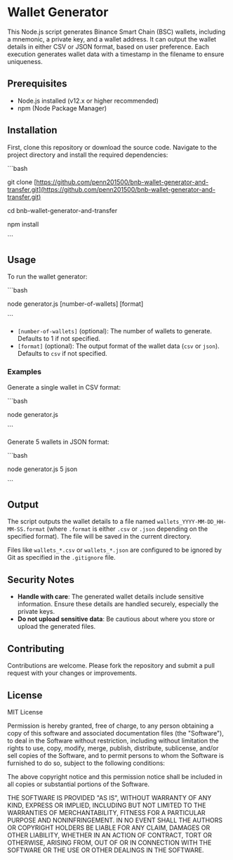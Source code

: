 
# Wallet Generator

This Node.js script generates Binance Smart Chain (BSC) wallets, including a mnemonic, a private key, and a wallet address. It can output the wallet details in either CSV or JSON format, based on user preference. Each execution generates wallet data with a timestamp in the filename to ensure uniqueness.

## Prerequisites

- Node.js installed (v12.x or higher recommended)
- npm (Node Package Manager)

## Installation

First, clone this repository or download the source code. Navigate to the project directory and install the required dependencies:

\```bash

git clone [https://github.com/penn201500/bnb-wallet-generator-and-transfer.git](https://github.com/penn201500/bnb-wallet-generator-and-transfer.git)

cd bnb-wallet-generator-and-transfer

npm install

\```

## Usage

To run the wallet generator:

\```bash

node generator.js [number-of-wallets] [format]

\```

- `[number-of-wallets]` (optional): The number of wallets to generate. Defaults to 1 if not specified.
- `[format]` (optional): The output format of the wallet data (`csv` or `json`). Defaults to `csv` if not specified.

### Examples

Generate a single wallet in CSV format:

\```bash

node generator.js

\```

Generate 5 wallets in JSON format:

\```bash

node generator.js 5 json

\```

## Output

The script outputs the wallet details to a file named `wallets_YYYY-MM-DD_HH-MM-SS.format` (where `.format` is either `.csv` or `.json` depending on the specified format). The file will be saved in the current directory.

Files like `wallets_*.csv` or `wallets_*.json` are configured to be ignored by Git as specified in the `.gitignore` file.

## Security Notes

- **Handle with care**: The generated wallet details include sensitive information. Ensure these details are handled securely, especially the private keys.
- **Do not upload sensitive data**: Be cautious about where you store or upload the generated files.

## Contributing

Contributions are welcome. Please fork the repository and submit a pull request with your changes or improvements.

## License

MIT License

Permission is hereby granted, free of charge, to any person obtaining a copy
of this software and associated documentation files (the "Software"), to deal
in the Software without restriction, including without limitation the rights
to use, copy, modify, merge, publish, distribute, sublicense, and/or sell
copies of the Software, and to permit persons to whom the Software is
furnished to do so, subject to the following conditions:

The above copyright notice and this permission notice shall be included in all
copies or substantial portions of the Software.

THE SOFTWARE IS PROVIDED "AS IS", WITHOUT WARRANTY OF ANY KIND, EXPRESS OR
IMPLIED, INCLUDING BUT NOT LIMITED TO THE WARRANTIES OF MERCHANTABILITY,
FITNESS FOR A PARTICULAR PURPOSE AND NONINFRINGEMENT. IN NO EVENT SHALL THE
AUTHORS OR COPYRIGHT HOLDERS BE LIABLE FOR ANY CLAIM, DAMAGES OR OTHER
LIABILITY, WHETHER IN AN ACTION OF CONTRACT, TORT OR OTHERWISE, ARISING FROM,
OUT OF OR IN CONNECTION WITH THE SOFTWARE OR THE USE OR OTHER DEALINGS IN THE
SOFTWARE.
